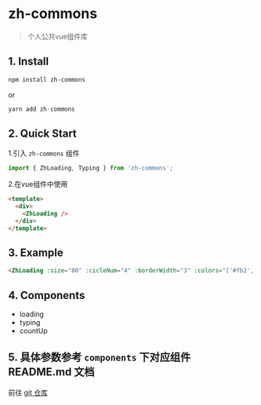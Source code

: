 # zh-commons

> 个人公共vue组件库

## 1. Install
  ```js
  npm install zh-commons
  ```
  or
  ```js
  yarn add zh-commons
  ```

## 2. Quick Start
1.引入 `zh-commons` 组件
```js
import { ZhLoading, Typing } from 'zh-commons';
```

2.在vue组件中使用
```html
<template>
  <div>
    <ZhLoading />
  </div>
</template>
```
## 3. Example

``` html
<ZhLoading :size="80" :cicleNum="4" :borderWidth="3" :colors="['#fb2', '#8c4', '#0a9', '#17b']" />
```
## 4. Components

- loading
- typing
- countUp

## 5. 具体参数参考 `components` 下对应组件 README.md 文档
  前往 [git 仓库](https://github.com/zonghua2016/zh-commons.git)